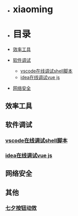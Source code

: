 - # xiaoming

- # 目录
- [效率工具](#效率工具)
- [软件调试](#软件调试)
  - [vscode在线调试shell脚本](#vscode在线调试shell脚本)
  - [idea在线调试vue js](#idea在线调试vue-js)
- [网络安全](#网络安全)


## 效率工具

## 软件调试
### [vscode在线调试shell脚本](code/network/vscode-deubg-shell)    
### [idea在线调试vue js](https://github.com/ymm135/vue-debug)  
## 网络安全

## 其他
### [七夕按钮动效](code/other/html/qixi.html)  

